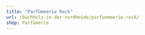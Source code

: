 ```yaml
---
title: "Parfümeerie Rock"
url: /buchholz-in-der-nordheide/parfuemeerie-rock/
shop: Parfümerie
---
```

